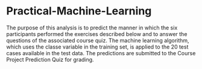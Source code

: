 # Practical-Machine-Learning
The purpose of this analysis is to predict the manner in which the six participants performed the exercises described below and to answer the questions of the associated course quiz. The machine learning algorithm, which uses the classe variable in the training set, is applied to the 20 test cases available in the test data. The predictions are submitted to the Course Project Prediction Quiz for grading.
